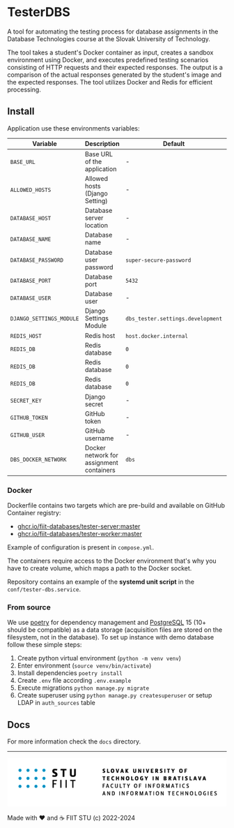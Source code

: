 # TesterDBS

A tool for automating the testing process for database assignments in the Database Technologies course at the Slovak
University of Technology.

The tool takes a student's Docker container as input, creates a sandbox environment using Docker, and executes
predefined testing scenarios consisting of HTTP requests and their expected responses. The output is a comparison
of the actual responses generated by the student's image and the expected responses. The tool utilizes Docker and
Redis for efficient processing.

## Install

Application use these environments variables:

| Variable                 | Description                              | Default                           | Example                            |
|--------------------------|------------------------------------------|-----------------------------------|------------------------------------|
| `BASE_URL`               | Base URL of the application              | -                                 | `https://tester-dbs.fiit.stuba.sk` |
| `ALLOWED_HOSTS`          | Allowed hosts (Django Setting)           | -                                 | `tester-dbs.fiit.stuba.sk`         |
| `DATABASE_HOST`          | Database server location                 | -                                 | `docker.for.mac.localhost`         |
| `DATABASE_NAME`          | Database name                            | -                                 | `tester`                           |
| `DATABASE_PASSWORD`      | Database user password                   | `super-secure-password`           |                                    |
| `DATABASE_PORT`          | Database port                            | `5432`                            | `5432`                             |
| `DATABASE_USER`          | Database user                            | -                                 | `tester`                           |
| `DJANGO_SETTINGS_MODULE` | Django Settings Module                   | `dbs_tester.settings.development` | `dbs_tester.settings.production`   |
| `REDIS_HOST`             | Redis host                               | `host.docker.internal`            | `host.docker.internal`             |
| `REDIS_DB`               | Redis database                           | `0`                               | `0`                                |
| `REDIS_DB`               | Redis database                           | `0`                               | `0`                                |
| `REDIS_DB`               | Redis database                           | `0`                               | `0`                                |
| `SECRET_KEY`             | Django secret                            | -                                 | `ghp_asdqwjdsncvsdv`               |
| `GITHUB_TOKEN`           | GitHub token                             | -                                 | `Secure-random-string-21`          |
| `GITHUB_USER`            | GitHub username                          | -                                 | `Sibyx`                            |
| `DBS_DOCKER_NETWORK`     | Docker network for assignment containers | `dbs`                             | `dbs`                              |

### Docker

Dockerfile contains two targets which are pre-build and available on GitHub Container registry:

- [ghcr.io/fiit-databases/tester-server:master](https://github.com/FIIT-Databases/tester/pkgs/container/tester-server)
- [ghcr.io/fiit-databases/tester-worker:master](https://github.com/FIIT-Databases/tester/pkgs/container/tester-worker)

Example of configuration is present in `compose.yml`.

The containers require access to the Docker environment that's why you have to create volume, which maps a path to the
Docker socket.

Repository contains an example of the **systemd unit script** in the `conf/tester-dbs.service`.

### From source

We use [poetry](https://python-poetry.org/) for dependency management and [PostgreSQL](https://www.postgresql.org/) 15
(10+ should be compatible) as a data storage (acquisition files are stored on the filesystem, not in the database).
To set up instance with demo database follow these simple steps:

1. Create python virtual environment (`python -m venv venv`)
2. Enter environment (`source venv/bin/activate`)
3. Install dependencies `poetry install`
4. Create `.env` file according `.env.example`
5. Execute migrations `python manage.py migrate`
6. Create superuser using `python manage.py createsuperuser` or setup LDAP in `auth_sources` table

## Docs

For more information check the `docs` directory.

---
![](docs/fiit.png)

Made with ❤️ and ☕️ FIIT STU (c) 2022-2024
